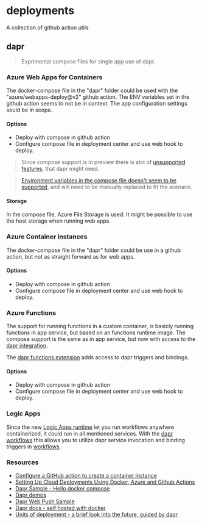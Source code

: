 # deployments
A collection of github action utils

## dapr

> Exprimental compose files for single app use of dapr.

### Azure Web Apps for Containers

The docker-compose file in the "dapr" folder could be used with the "azure/webapps-deploy@v2" github action. The ENV variables set in the github action seems to not be in context. The app configuration settings sould be in scope.

#### Options

- Deploy with compose in github action
- Configure compose file in deployment center and use web hook to deploy.

> Since compose support is in preview there is alot of [unsupported features](https://docs.microsoft.com/en-us/azure/app-service/configure-custom-container?pivots=container-linux#configure-multi-container-apps), that dapr might need.


> [Environment variables in the compose file doesn't seem to be supported](https://stackoverflow.com/questions/64760074/azure-web-app-service-for-linux-containers-not-picking-up-environment-variables), and will need to be manually replaced to fit the scenario.

#### Storage
In the compose file, Azure File Storage is used. It might be possible to use the host storage when running web apps.

### Azure Container Instances

The docker-compose file in the "dapr" folder could be use in a github action, but not as straight forward as for web apps.

#### Options
- Deploy with compose in github action
- Configure compose file in deployment center and use web hook to deploy.

### Azure Functions
The support for running functions in a custom container, is basicly running functions in app service, but based on an functions runtime image. The compose support is the same as in app service, but now with access to the [dapr integration](https://cloudblogs.microsoft.com/opensource/2020/07/01/announcing-azure-functions-extension-for-dapr/).

The [dapr functions extension](https://github.com/dapr/azure-functions-extension) adds access to dapr triggers and bindings.

#### Options
- Deploy with compose in github action
- Configure compose file in deployment center and use web hook to deploy.

### Logic Apps

Since the new [Logic Apps runtime](https://techcommunity.microsoft.com/t5/azure-developer-community-blog/new-logic-apps-runtime-performance-and-developer-improvements/ba-p/1645335) let you run workflows anywhere containerized, it could run in all mentioned services. With the [dapr workflows](https://cloudblogs.microsoft.com/opensource/2020/05/26/announcing-cloud-native-workflows-dapr-logic-apps/) this allows you to utilize dapr service invocation and binding triggers in [workflows](https://github.com/dapr/workflows).

### Resources

- [Configure a GitHub action to create a container instance](https://docs.microsoft.com/en-us/azure/container-instances/container-instances-github-action)
- [Setting Up Cloud Deployments Using Docker, Azure and Github Actions](https://www.docker.com/blog/setting-up-cloud-deployments-using-docker-azure-and-github-actions/)
- [Dapr Sample - Hello docker compose](https://github.com/dapr/samples/tree/master/hello-docker-compose)
- [Dapr demos](https://github.com/mchmarny/dapr-demos)
- [Dapr Web Push Sample](https://github.com/perokvist/Dapr.WebPush)
- [Dapr docs - self hosted with docker](https://v1-rc3.docs.dapr.io/operations/hosting/self-hosted/self-hosted-with-docker/#run-using-docker-compose)
- [Units of deployment - a brief look into the future, guided by dapr](https://perokvist.github.io/event-driven-architecture/azure_containers.html)

